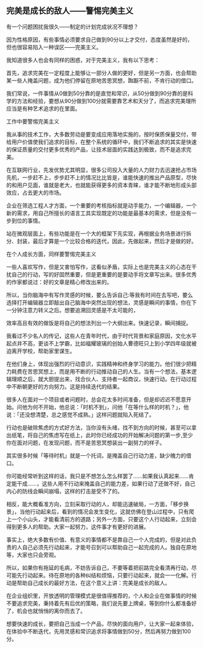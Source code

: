## 完美是成长的敌人——警惕完美主义

有一个问题困扰我很久——制定的计划完成状况不理想？

因为性格原因，有些事情必须要求自己做到90分以上才交付，态度虽然是好的，但也很容易陷入一种误区——完美主义。

我知道很多人也会有同样的困惑，对于完美主义，我有以下思考：

首先，追求完美在一定程度上能够让一部分人做的更好，但是另一方面，也会帮助某一些人掩盖问题，成为他们停留在原地苦思冥想，踟蹰不前，不肯行动的借口。

我们常说，一件事情从0做到50分靠的是直觉和常识，从50分做到90分靠的是科学的方法和经验，要想从90分做到100分就需要靠艺术和天分了，而追求完美理所应当是有种艺术追求的在里面。

工作中要警惕完美主义
						
我从事的技术工作，大多数劳动是要变成应用落地实施的，按时保质保量交付，带给用户价值使我们追求的目标，在整个系统的循环中，我们不断追求的其实是快速的保证质量的交付更多优秀的产品，让技术层面的实践达到极致，而不是追求完美。

在互联网行业，先发优势尤其明显，很多公司投入大量的人力财力去迅速抢占市场先机，一步赶不上，步步赶不上的情况比比皆是，谁能快速的推出产品原型，尽快的和用户见面，谁就是老大，也就能获得更多的资本青睐，谁才能不断地形成头部效应，占去更大的市场。

企业在筛选工程人才方面，一个重要的考核指标就是动手能力，一个编辑器，一个新的需求，用自己所擅长的语言工具实现既定的功能是最基本的需求，但是没有一步到位的事情。

站在微观层面上，有些功能是在一个大的框架下先实现，再根据业务场景进行拆分、封装，最后才算是一个比较合格的迭代，因此，先做起来，然后才是做的好。

在个人成长方面，同样要警惕完美主义

一些人喜欢写作，但是又害怕写作，这看似矛盾，实际上也是完美主义的心态在干扰自己的行动，写的好固然重要，但是更重要的是要动手将文章写出来。很多优秀的作家都说过：好的文章是精心修改出来的。

所以，当你脑海中有写作灵感的时候，要么告诉自己:等我有时间在去写吧，要么选择打开编辑器立即敲出自己脑海中突然出现的想法，灵感是瞬间的事情，你在下一分钟注意力转义之后。想要追溯回灵感是不太可能的，

效率高且有效的做饭是将自己的想法列出一个大纲出来。快速记录，瞬间捕捉。

我看过不少名人的传记，这些人在青年时代，由于时代背景和家庭原因，文化水平起点并不高，更谈不上学霸，比如福耀玻璃的创始人曹德旺只上到小学四年级就被迫离开学校，帮助家里谋生。

在他们身上，体现出强烈的行动意识，实践精神和终身学习的能力。他们很少把精力耗费在苦思冥想上，而是用不断的行动推动自己的人生。当有一个想法，基本逻辑理顺之后，就大胆提出来，找合伙人、支持者一起商议，快速行动。在行动过程中不断朝更好的方向努力。这是持续迭代的结果。

很多人在面对一个项目或者问题时，总会花太多时间准备，但是却迟迟不愿意开始。问他为何不开始，他总说：「时机不到」，问他「在等什么样的时机？」，他说：「还没想清楚，总之感觉不成熟。」这样问题就陷入死结了。

行动也是破除焦虑的方式好方法，当你没有头绪，找不到方向的时候，甚至可以拿出纸笔，将自己的焦虑写在纸上，此时你已经成功的开始解决问题的第一步,至少你在面对问题，在发现问题，而不是苦思冥想装出一副努力的样子。

其实很多时候「等待时机」就是一个托词，是掩盖自己行动力差，缺少魄力的借口。

你可能经常听到这样的话，我只是不想怎么怎么样罢了……如果我认真起来……肯定能干成……，这些人用不行动来掩盖自己的能力差，如果行动了还做不好，自己内心的防线会瞬间崩塌，这样的打击是受不了的。

相反，能大概看准方向，立刻采取行动的人，却能迅速破局，一方面，「移步换景」，当他行动起来后，看到的情况会发生变化，这就仿佛在登山过程中，只有爬上一个小山头，才能看清前方的道路；另外一方面，只要这个人行动起来，立刻会得到更多人的帮助。大家一起努力，这件事才有更好的进展。

事实上，绝大多数有价值、有意义的事情都不是靠自己一个人完成的，但是对此负责的人自己必须先行动起来，才能号召到可以帮助自己一起完成的人。独自在原地等，大家也只会旁观。

所以，如果你有拖延的毛病，不妨告诉自己，不要等着把前路完全看清再行动，尽可能先行动起来。待在原地的各种纠结和烦恼，只要行动起来，就会一一化解。行动是帮助自己成长的最好方法，在这个意义上讲：完美是成长的敌人。

在企业组织里，开放透明的管理模式是很值得推荐的，个人和企业在做事情的时候不要追求完美，秉持着先有后优的策略，我们说先要上牌桌，等到你什么都准备好了，机会也就悄悄的离你而去了。

想要快速的成长，要把自己当成一个产品，尽快的面向用户，让大家一起来体验，在体验中不断迭代，先用灵感和常识追求将事情做到50分，然后再努力做到100分。

